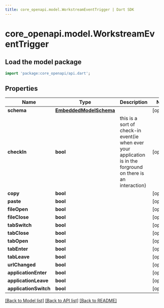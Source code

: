 ```yaml
---
title: core_openapi.model.WorkstreamEventTrigger | Dart SDK
---
```


# core_openapi.model.WorkstreamEventTrigger

## Load the model package
```dart
import 'package:core_openapi/api.dart';
```

## Properties
Name | Type | Description | Notes
------------ | ------------- | ------------- | -------------
**schema** | [**EmbeddedModelSchema**](EmbeddedModelSchema.md) |  | [optional] 
**checkIn** | **bool** | this is a sort of check-in event(ie when ever your application is in the forground on there is an interaction) | [optional] 
**copy** | **bool** |  | [optional] 
**paste** | **bool** |  | [optional] 
**fileOpen** | **bool** |  | [optional] 
**fileClose** | **bool** |  | [optional] 
**tabSwitch** | **bool** |  | [optional] 
**tabClose** | **bool** |  | [optional] 
**tabOpen** | **bool** |  | [optional] 
**tabEnter** | **bool** |  | [optional] 
**tabLeave** | **bool** |  | [optional] 
**urlChanged** | **bool** |  | [optional] 
**applicationEnter** | **bool** |  | [optional] 
**applicationLeave** | **bool** |  | [optional] 
**applicationSwitch** | **bool** |  | [optional] 

[[Back to Model list]](../README.md#documentation-for-models) [[Back to API list]](../README.md#documentation-for-api-endpoints) [[Back to README]](../README.md)


